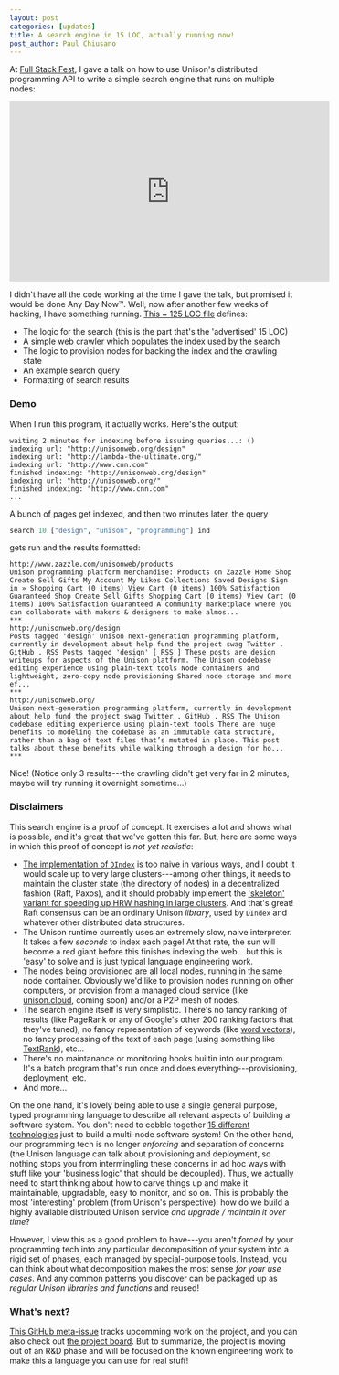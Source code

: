 ```yaml
---
layout: post
categories: [updates]
title: A search engine in 15 LOC, actually running now!
post_author: Paul Chiusano
---
```


At [Full Stack Fest](https://2016.fullstackfest.com/), I gave a talk on how to use Unison's distributed programming API to write a simple search engine that runs on multiple nodes:

<iframe width="560" height="315" src="https://www.youtube.com/embed/f6yA3t0dO-k" frameborder="0" allowfullscreen></iframe>

I didn't have all the code working at the time I gave the talk, but promised it would be done Any Day Now™. Well, now after another few weeks of hacking, I have something running. [This ~ 125 LOC file](https://github.com/unisonweb/unison/blob/master/unison-src/searchengine.u) defines:

* The logic for the search (this is the part that's the 'advertised' 15 LOC)
* A simple web crawler which populates the index used by the search
* The logic to provision nodes for backing the index and the crawling state
* An example search query
* Formatting of search results

### Demo

When I run this program, it actually works. Here's the output:

```text
waiting 2 minutes for indexing before issuing queries...: ()
indexing url: "http://unisonweb.org/design"
indexing url: "http://lambda-the-ultimate.org/"
indexing url: "http://www.cnn.com"
finished indexing: "http://unisonweb.org/design"
indexing url: "http://unisonweb.org/"
finished indexing: "http://www.cnn.com"
...
```

A bunch of pages get indexed, and then two minutes later, the query 

```Haskell
search 10 ["design", "unison", "programming"] ind
```

gets run and the results formatted:

```text
http://www.zazzle.com/unisonweb/products
Unison programming platform merchandise: Products on Zazzle Home Shop Create Sell Gifts My Account My Likes Collections Saved Designs Sign in » Shopping Cart (0 items) View Cart (0 items) 100% Satisfaction Guaranteed Shop Create Sell Gifts Shopping Cart (0 items) View Cart (0 items) 100% Satisfaction Guaranteed A community marketplace where you can collaborate with makers & designers to make almos...
***
http://unisonweb.org/design
Posts tagged 'design' Unison next-generation programming platform, currently in development about help fund the project swag Twitter . GitHub . RSS Posts tagged 'design' [ RSS ] These posts are design writeups for aspects of the Unison platform. The Unison codebase editing experience using plain-text tools Node containers and lightweight, zero-copy node provisioning Shared node storage and more ef...
***
http://unisonweb.org/
Unison next-generation programming platform, currently in development about help fund the project swag Twitter . GitHub . RSS The Unison codebase editing experience using plain-text tools There are huge benefits to modeling the codebase as an immutable data structure, rather than a bag of text files that’s mutated in place. This post talks about these benefits while walking through a design for ho...
***
```

Nice! (Notice only 3 results---the crawling didn't get very far in 2 minutes, maybe will try running it overnight sometime...)

### Disclaimers

This search engine is a proof of concept. It exercises a lot and shows what is possible, and it's great that we've gotten this far. But, here are some ways in which this proof of concept is _not yet realistic_: 

* [The implementation of `DIndex`](https://github.com/unisonweb/unison/blob/master/unison-src/dindex.u) is too naive in various ways, and I doubt it would scale up to very large clusters---among other things, it needs to maintain the cluster state (the directory of nodes) in a decentralized fashion (Raft, Paxos), and it should probably implement the ['skeleton' variant for speeding up HRW hashing in large clusters](https://en.wikipedia.org/wiki/Rendezvous_hashing#Skeleton-based_variant_for_very_large_n). And that's great! Raft consensus can be an ordinary Unison _library_, used by `DIndex` and whatever other distributed data structures.
* The Unison runtime currently uses an extremely slow, naive interpreter. It takes a few _seconds_ to index each page! At that rate, the sun will become a red giant before this finishes indexing the web... but this is 'easy' to solve and is just typical language engineering work.
* The nodes being provisioned are all local nodes, running in the same node container. Obviously we'd like to provision nodes running on other computers, or provision from a managed cloud service (like [unison.cloud](http://prelaunch.unison.cloud), coming soon) and/or a P2P mesh of nodes.
* The search engine itself is very simplistic. There's no fancy ranking of results (like PageRank or any of Google's other 200 ranking factors that they've tuned), no fancy representation of keywords (like [word vectors](https://blog.acolyer.org/2016/04/21/the-amazing-power-of-word-vectors/)), no fancy processing of the text of each page (using something like [TextRank](https://en.wikipedia.org/wiki/Automatic_summarization)), etc... 
* There's no maintanance or monitoring hooks builtin into our program. It's a batch program that's run once and does everything---provisioning, deployment, etc.   
* And more...

On the one hand, it's lovely being able to use a single general purpose, typed programming language to describe all relevant aspects of building a software system. You don't need to cobble together [15 different technologies](http://slides.com/pchiusano/unison-fsf-2016#/8) just to build a multi-node software system! On the other hand, our programming tech is no longer _enforcing_ and separation of concerns (the Unison language can talk about provisioning and deployment, so nothing stops you from intermingling these concerns in ad hoc ways with stuff like your 'business logic' that should be decoupled). Thus, we actually need to start thinking about how to carve things up and make it maintainable, upgradable, easy to monitor, and so on. This is probably the most 'interesting' problem (from Unison's perspective): how do we build a highly available distributed Unison service _and upgrade / maintain it over time_? 

However, I view this as a good problem to have---you aren't _forced_ by your programming tech into any particular decomposition of your system into a rigid set of phases, each managed by special-purpose tools. Instead, you can think about what decomposition makes the most sense _for your use cases_. And any common patterns you discover can be packaged up as _regular Unison libraries and functions_ and reused!

### What's next?

[This GitHub meta-issue](https://github.com/unisonweb/unison/issues/101) tracks upcomming work on the project, and you can also check out [the project board](https://github.com/unisonweb/unison/projects/1). But to summarize, the project is moving out of an R&D phase and will be focused on the known engineering work to make this a language you can use for real stuff!
